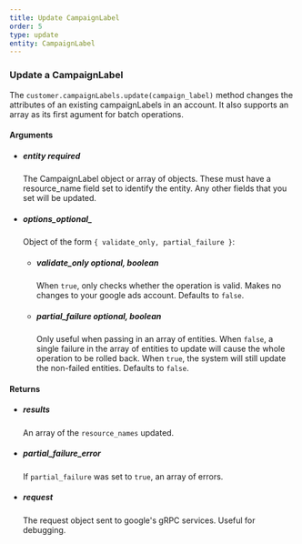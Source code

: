 ```yaml
---
title: Update CampaignLabel 
order: 5
type: update
entity: CampaignLabel 
---
```


### Update a CampaignLabel 


The `customer.campaignLabels.update(campaign_label)` method changes the attributes of an existing campaignLabels in an account. It also supports an array as its first agument for batch operations.


#### Arguments

-   ##### entity _required_
    The CampaignLabel object or array of objects. These must have a resource_name field set to identify the entity. Any other fields that you set will be updated.
-   ##### options_optional_
    Object of the form `{ validate_only, partial_failure }`:
    -   ##### validate_only _optional, boolean_
        When `true`, only checks whether the operation is valid. Makes no changes to your google ads account. Defaults to `false`.
    -   ##### partial_failure _optional, boolean_
        Only useful when passing in an array of entities. When `false`, a single failure in the array of entities to update will cause the whole operation to be rolled back. When `true`, the system will still update the non-failed entities. Defaults to `false`.


#### Returns

-   ##### results
    An array of the `resource_names` updated.
-   ##### partial_failure_error
    If `partial_failure` was set to `true`, an array of errors.
-   ##### request
    The request object sent to google's gRPC services. Useful for debugging.
